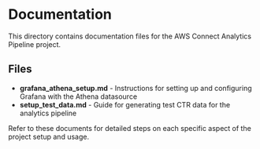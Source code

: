 # Documentation

This directory contains documentation files for the AWS Connect Analytics Pipeline project.

## Files

- **grafana_athena_setup.md** - Instructions for setting up and configuring Grafana with the Athena datasource
- **setup_test_data.md** - Guide for generating test CTR data for the analytics pipeline

Refer to these documents for detailed steps on each specific aspect of the project setup and usage.